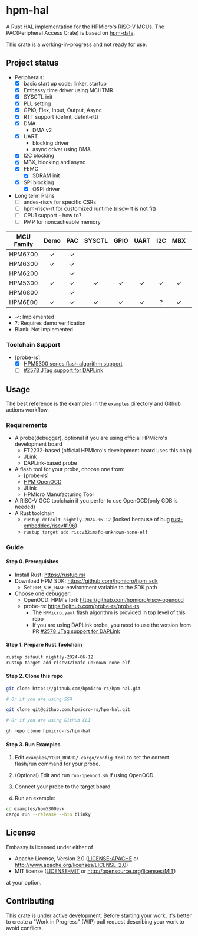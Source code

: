 # hpm-hal

A Rust HAL implementation for the HPMicro's RISC-V MCUs.
The PAC(Peripheral Access Crate) is based on [hpm-data].

This crate is a working-in-progress and not ready for use.

## Project status

- Peripherals:
  - [x] basic start up code: linker, startup
  - [x] Embassy time driver using MCHTMR
  - [x] SYSCTL init
  - [x] PLL setting
  - [x] GPIO, Flex, Input, Output, Async
  - [x] RTT support (defmt, defmt-rtt)
  - [x] DMA
    - DMA v2
  - [x] UART
    - blocking driver
    - async driver using DMA
  - [x] I2C blocking
  - [x] MBX, blocking and async
  - [x] FEMC
    - [x] SDRAM init
  - [x] SPI blocking
    - [x] QSPI driver
- Long term Plans
  - [ ] andes-riscv for specific CSRs
  - [ ] hpm-riscv-rt for customized runtime (riscv-rt is not fit)
  - [ ] CPU1 support - how to?
  - [ ] PMP for noncacheable memory

| MCU Family | Demo | PAC | SYSCTL | GPIO | UART | I2C | MBX | ADC | DMA | SPI | DMA |
|------------|:----:|:---:|:------:|:----:|:----:|:---:|:---:|:---:|:---:|:---:|:---:|
| HPM6700    |  ✓   |  ✓  |        |      |      |     |     |     |     |     |     |
| HPM6300    |  ✓   |  ✓  |        |      |      |     |     |     |     |     |     |
| HPM6200    |      |  ✓  |        |      |      |     |     |     |     |     |     |
| HPM5300    |  ✓   |  ✓  |   ✓    |  ✓   |  ✓   |  ✓  |  ✓  |     |     |  ✓  |  ✓  |
| HPM6800    |      |  ✓  |        |      |      |     |     |     |     |     |  ?  |
| HPM6E00    |  ✓   |  ✓  |   ✓    |  ✓   |  ✓   |  ?  |  ✓  |     |     |  ✓  |  ?  |

- ✓: Implemented
- ?: Requires demo verification
- Blank: Not implemented

### Toolchain Support

- [probe-rs]
  - [x] [HPM5300 series flash algorithm support](https://github.com/probe-rs/probe-rs/pull/2575)
  - [ ] [#2578 JTag support for DAPLink](https://github.com/probe-rs/probe-rs/pull/2578)

## Usage

The best reference is the examples in the `examples` directory and Github actions workflow.

### Requirements

- A probe(debugger), optional if you are using official HPMicro's development board
  - FT2232-based (official HPMicro's development board uses this chip)
  - JLink
  - DAPLink-based probe
- A flash tool for your probe, choose one from:
  - [probe-rs]
  - [HPM OpenOCD]
  - JLink
  - HPMIcro Manufacturing Tool
- A RISC-V GCC toolchain if you perfer to use OpenOCD(only GDB is needed)
- A Rust toolchain
  - `rustup default nightly-2024-06-12` (locked because of bug [rust-embedded/riscv#196](https://github.com/rust-embedded/riscv/issues/196))
  - `rustup target add riscv32imafc-unknown-none-elf`

### Guide

#### Step 0. Prerequisites

- Install Rust: <https://rustup.rs/>
- Download HPM SDK: <https://github.com/hpmicro/hpm_sdk>
  - Set `HPM_SDK_BASE` environment variable to the SDK path
- Choose one debugger:
  - OpenOCD: HPM's fork <https://github.com/hpmicro/riscv-openocd>
  - probe-rs: <https://github.com/probe-rs/probe-rs>
    - The `HPMicro.yaml` flash algorithm is provided in top level of this repo
    - If you are using DAPLink probe, you need to use the version from PR [#2578 JTag support for DAPLink](https://github.com/probe-rs/probe-rs/pull/2578)

#### Step 1. Prepare Rust Toolchain

```bash
rustup default nightly-2024-06-12
rustup target add riscv32imafc-unknown-none-elf
```

#### Step 2. Clone this repo

```bash
git clone https://github.com/hpmicro-rs/hpm-hal.git

# Or if you are using SSH

git clone git@github.com:hpmicro-rs/hpm-hal.git

# Or if you are using GitHub CLI

gh repo clone hpmicro-rs/hpm-hal
```

#### Step 3. Run Examples

1. Edit `examples/YOUR_BOARD/.cargo/config.toml` to set the correct flash/run command for your probe.

2. (Optional) Edit and run `run-openocd.sh` if using OpenOCD.

3. Connect your probe to the target board.

4. Run an example:

```bash
cd examples/hpm5300evk
cargo run --release --bin blinky
```

## License

Embassy is licensed under either of

- Apache License, Version 2.0 ([LICENSE-APACHE](LICENSE-APACHE) or
  <http://www.apache.org/licenses/LICENSE-2.0>)
- MIT license ([LICENSE-MIT](LICENSE-MIT) or <http://opensource.org/licenses/MIT>)

at your option.

## Contributing

This crate is under active development. Before starting your work, it's better to create a "Work in Progress" (WIP) pull request describing your work to avoid conflicts.

[hpm-data]: https://github.com/andelf/hpm-data
[HPM OpenOCD]: https://github.com/hpmicro/riscv-openocd
